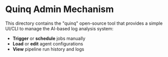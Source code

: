 # Quinq Admin Mechanism

This directory contains the "quinq" open-source tool that provides a simple UI/CLI
to manage the AI-based log analysis system:

- **Trigger** or **schedule** jobs manually
- **Load** or **edit** agent configurations
- **View** pipeline run history and logs
